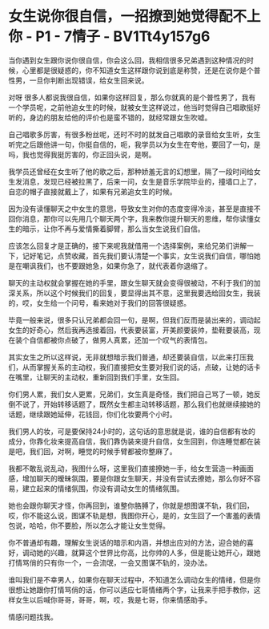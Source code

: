 # 女生说你很自信，一招撩到她觉得配不上你 - P1 - 7情子 - BV1Tt4y157g6

当你遇到女生跟你说你很自信，你会这么回，我相信很多兄弟遇到这种情况的时候，心里都是很疑惑的，你不知道女生这样跟你说到底是称赞，还是在说你是个普性男，一旦你判断出现错误，给女生回来说。

对呀 很多人都说我很自信，如果你这样回复，那么你就真的是个普性男了，我有一个学员呢，之前他追女生的时候，就被女生这样说过，他当时觉得自己唱歌挺好听的，身边的朋友给他的评价也是蛮不错的，就经常跟女生吹嘘。

自己唱歌多厉害，有很多粉丝呢，还时不时的就发自己唱歌的录音给女生听，女生听完之后跟他讲一句，你挺自信的，呃，我学员以为女生在夸他，要回了一句，是吗，我也觉得我挺厉害的，你正回头说，是啊。

我学员还曾经在女生听了他的歌之后，那种娇羞无言的幻想里，隔了一段时间给女生发消息，发现已经被拉黑了，后来一问，女生是音乐学院毕业的，撞墙口上了，自恋的帽子直接就戴上了，如果有兄弟追女生的时候。

因为没有读懂聊天之中女生的意思，导致女生对你的态度变得冷淡，甚至是直接不回你消息，那你可以先用几个聊天两个字，我来教你提升聊天的思维，帮你读懂女生的暗示，让你不再与爱情撕着脚臂，那么当女生说我们自信。

应该怎么回复才是正确的，接下来呢我就借用一个选择案例，来给兄弟们讲解一下，记好笔记，点赞收藏，首先我们要认清楚一个事实，女生说我们自信，哪怕她是在嘲讽我们，也不要跟她急，如果你急了，就代表着你退缩了。

聊天的主动权就会掌握在她的手里，跟女生聊天就会变得很被动，不利于我们的加深关系，所以这个时候我们的回复，要显得出其不意，这里我要选给回女生，我装的，哎，女生给一个问号，看来她对于我们的回答很疑惑。

毕竟一般来说，很多只认兄弟都会回一句，是啊，但我们反而是装出来的，调动起女生的好奇心，然后我再选接着回，代表要装富，开美颜要装帅，垫鞋要装高，现在装个自信都被你点破了，做男人真累，还加一个叹气的表情包。

其实女生之所以这样说，无非就想暗示我们普通，却还要装自信，以此来打压我们，从而掌握关系的主动权，我们直接把女生要对我们说的话，点破，让她的话卡在嘴里，让聊天的主动权，重新回到我们手里，女生回。

你们男人累，我们女人更累，兄弟们，女生真是奇怪，我们把自己骂了一顿，她反倒不说了，开始转移话题了，既然女生都主动转移话题，那么我们也就继续接她的话题，继续跟她延伸，花钱回，你们化妆要两个小时。

我们男人的妆，可是要保持24小时的，这句话的意思就是说，谁的自信都有妆的成分，你靠化妆来提高自信，我们靠伪装来提升自信，女生回到，你连睡觉都在装是吧，我们回，对啊，睡觉的时候手臂都被你整麻了。

我都不敢乱说乱动，我图什么呀，这里我们直接撩她一手，给女生营造一种画面感，增加聊天的暧昧氛围，要是你跟女生聊天，并没有尝试去撩她，那么你好不容易，建立起来的情绪氛围，你没有调动女生的情绪氛围。

她也会跟你聊天才怪，你再回到，谁整你胳膊了，你就是想图谋不轨，我们回，哎，你不能这么说，图谋不轨是想，我图你开心，是的，女生回了一个害羞的表情包说，哈哈，你不要脸，所以怎么才能让女生觉得。

你不普通却有趣，理解女生说话的暗示和内涵，并想出应对的方法，迎合她的喜好，调动她的兴趣，就算这个世界比你高，比你帅的人多，但是能让她开心，跟她打情骂俏的只有你一个，一会流氓，一会又图谋不轨的，没办法。

谁叫我们是不幸男人，如果你在聊天过程中，不知道怎么调动女生的情绪，但是你很想让她跟你打情骂俏的话，你可以适应七哥情绪两个字，让我来手把手教你，这样女生以后喊你哥哥，哥哥，啊，哎，我是七哥，你来情感助手。

情感问题找我。